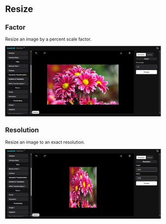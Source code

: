 # **Resize**

## Factor

Resize an image by a percent scale factor.

![logo](_media/BasicFunction/Resize/Factor/factor.png)

## Resolution

Resize an image to an exact resolution.

![logo](_media/BasicFunction/Resize/Resolution/resolution.png)
